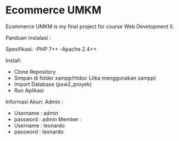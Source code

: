 # Ecommerce UMKM
Ecommerce UMKM is my final project for course Web Development II.

Panduan Instalasi :

Spesifikasi:
-PHP 7++
-Apache 2.4++

Install:
- Clone Repository
- Simpan di folder xampp/htdoc (Jika menggunakan xampp)
- Import Database (psw2_proyek)
- Run Aplikasi

Informasi Akun:
Admin :
- Username : admin
- password : admin
Member :
- Username : leonardo
- password : leonardo
